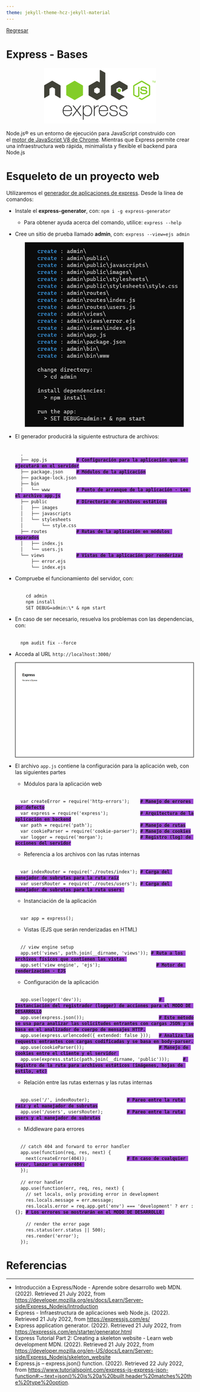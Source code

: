 ```yaml
---
theme: jekyll-theme-hcz-jekyll-material
---
```


[Regresar](/DAWM/)

Express - Bases
===============

<p align="center">
  <img width="300" height="150" src="imagenes/node_express.png">
</p>


Node.js® es un entorno de ejecución para JavaScript construido con el [motor de JavaScript V8 de Chrome](https://v8.dev/ "https://v8.dev/"). Mientras que Express permite crear una infraestructura web rápida, minimalista y flexible el backend para Node.js

Esqueleto de un proyecto web
============================

Utilizaremos el [generador de aplicaciones de express](https://expressjs.com/en/starter/generator.html). Desde la línea de comandos:

* Instale el **express-generator**, con: `npm i -g express-generator`
  + Para obtener ayuda acerca del comando, utilice: `express --help`

* Cree un sitio de prueba llamado **admin**, con: `express --view=ejs admin`
  
  <p align="center">
    <img width="427" height="495" src="imagenes/express_sitio_config.png">
  </p>

* El generador producirá la siguiente estructura de archivos:

  <pre><code>
    .
    ├── app.js           <b style="background-color: #9b47d3;"># Configuración para la aplicación que se ejecutará en el servidor</b>
    ├── package.json     <b style="background-color: #9b47d3;"># Módulos de la aplicación</b>
    ├── package-lock.json
    ├── bin
    │   └── www          <b style="background-color: #9b47d3;"># Punto de arranque de la aplicación - Lee el archivo app.js</b>
    ├── public           <b style="background-color: #9b47d3;"># Directorio de archivos estáticos</b>
    │   ├── images
    │   ├── javascripts
    │   └── stylesheets
    │       └── style.css
    ├── routes           <b style="background-color: #9b47d3;"># Rutas de la aplicación en módulos separados</b>
    │   ├── index.js
    │   └── users.js
    └── views            <b style="background-color: #9b47d3;"># Vistas de la aplicación por renderizar</b>
        ├── error.ejs
        └── index.ejs
  </code></pre>


* Compruebe el funcionamiento del servidor, con:  
  
  <pre><code>
      cd admin   
      npm install   
      SET DEBUG=admin:\* & npm start
  </code></pre>
    
* En caso de ser necesario, resuelva los problemas con las dependencias, con:
  
  <pre><code>
    npm audit fix --force
  </code></pre>
    

* Acceda al URL `http://localhost:3000/` 


  <p align="center" style="border: 0.5pt solid black;">
    <img width="538" height="250" src="imagenes/express_sitio_base.png">
  </p>

* El archivo `app.js` contiene la configuración para la aplicación web, con las siguientes partes
  + Módulos para la aplicación web

  <pre><code>
    var createError = require('http-errors');    <b style="background-color: #9b47d3;"># Manejo de errores por defecto</b>
    var express = require('express');            <b style="background-color: #9b47d3;"># Arquitectura de la aplicación en backend</b>
    var path = require('path');                  <b style="background-color: #9b47d3;"># Manejo de rutas</b>
    var cookieParser = require('cookie-parser'); <b style="background-color: #9b47d3;"># Manejo de cookies</b>
    var logger = require('morgan');              <b style="background-color: #9b47d3;"># Registro (log) de acciones del servidor</b>
  </code></pre>

  + Referencia a los archivos con las rutas internas 

  <pre><code>
    var indexRouter = require('./routes/index'); <b style="background-color: #9b47d3;"># Carga del manejador de subrutas para la ruta raíz</b>
    var usersRouter = require('./routes/users'); <b style="background-color: #9b47d3;"># Carga del manejador de subrutas para la ruta users </b>
  </code></pre> 

  + Instanciación de la aplicación

  <pre><code>
    var app = express();
  </code></pre>

  + Vistas (EJS que serán renderizadas en HTML)

  <pre><code>
    // view engine setup
    app.set('views', path.join(__dirname, 'views')); <b style="background-color: #9b47d3;"># Ruta a los archivos físicos que contienen las vistas </b>
    app.set('view engine', 'ejs');                     <b style="background-color: #9b47d3;"># Motor de renderización - EJS</b>
  </code></pre>

  + Configuración de la aplicación

  <pre><code>
    app.use(logger('dev'));                             <b style="background-color: #9b47d3;"># Instanciación del registrador (logger) de acciones para el MODO DE DESARROLLO</b>
    app.use(express.json());                            <b style="background-color: #9b47d3;"># Este método se usa para analizar las solicitudes entrantes con cargas JSON y se basa en el analizador de cuerpo de mensajes HTTP.</b>
    app.use(express.urlencoded({ extended: false }));   <b style="background-color: #9b47d3;"># Analiza las requests entrantes con cargas codificadas y se basa en body-parser. </b>
    app.use(cookieParser());                            <b style="background-color: #9b47d3;"># Manejo de cookies entre el cliente y el servidor </b>
    app.use(express.static(path.join(__dirname, 'public')));     <b style="background-color: #9b47d3;"># Registro de la ruta para archivos estáticos (imágenes, hojas de estilo, etc)</b>
  </code></pre>


  + Relación entre las rutas externas y las rutas internas 

  <pre><code>
    app.use('/', indexRouter);              <b style="background-color: #9b47d3;"># Pareo entre la ruta raíz y el manejador de subrutas</b>
    app.use('/users', usersRouter);         <b style="background-color: #9b47d3;"># Pareo entre la ruta users y el manejador de subrutas</b>
  </code></pre>


  + Middleware para errores

  <pre><code>
    // catch 404 and forward to error handler
    app.use(function(req, res, next) {
      next(createError(404));               <b style="background-color: #9b47d3;"># En caso de cualquier error, lanzar un error404 </b>
    });
  
    // error handler
    app.use(function(err, req, res, next) {
      // set locals, only providing error in development
      res.locals.message = err.message;
      res.locals.error = req.app.get('env') === 'development' ? err : {}; <b style="background-color: #9b47d3;"># Los errores se mostrarán en el MODO DE DESARROLLO </b>

      // render the error page
      res.status(err.status || 500);
      res.render('error');
    });
  </code></pre>


Referencias 
===========

* * *

* Introducción a Express/Node - Aprende sobre desarrollo web MDN. (2022). Retrieved 21 July 2022, from https://developer.mozilla.org/es/docs/Learn/Server-side/Express_Nodejs/Introduction
* Express - Infraestructura de aplicaciones web Node.js. (2022). Retrieved 21 July 2022, from https://expressjs.com/es/
* Express application generator. (2022). Retrieved 21 July 2022, from https://expressjs.com/en/starter/generator.html
* Express Tutorial Part 2: Creating a skeleton website - Learn web development MDN. (2022). Retrieved 21 July 2022, from https://developer.mozilla.org/en-US/docs/Learn/Server-side/Express_Nodejs/skeleton_website
* Express.js – express.json() function. (2022). Retrieved 22 July 2022, from https://www.tutorialspoint.com/express-js-express-json-function#:~:text=json()%20is%20a%20built,header%20matches%20the%20type%20option.